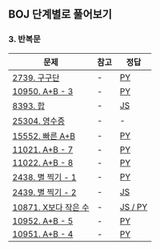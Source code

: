 ## BOJ 단계별로 풀어보기

### 3. 반복문

|문제|참고|정답|
|---|---|---|
|[2739. 구구단](https://boj.kr/2739)|-|[PY](https://boj.aflat.gq/ans/?id=2739)|
|[10950. A+B - 3](https://boj.kr/10950)|-|[PY](https://boj.aflat.gq/ans/?id=10950)|
|[8393. 합](https://boj.kr/8393)|-|[JS](https://boj.aflat.gq/ans/?id=8393)|
|[25304. 영수증](https://boj.kr/25304)|-|-|
|[15552. 빠른 A+B](https://boj.kr/15552)|-|[PY](https://boj.aflat.gq/ans/?id=15552)|
|[11021. A+B - 7](https://boj.kr/11021)|-|[PY](https://boj.aflat.gq/ans/?id=11021)|
|[11022. A+B - 8](https://boj.kr/11022)|-|[PY](https://boj.aflat.gq/ans/?id=11022)|
|[2438. 별 찍기 - 1](https://boj.kr/2438)|-|[PY](https://boj.aflat.gq/ans/?id=2438)|
|[2439. 별 찍기 - 2](https://boj.kr/2439)|-|[JS](https://boj.aflat.gq/ans/?id=2439)|
|[10871. X보다 작은 수](https://boj.kr/10871)|-|[JS / PY](https://boj.aflat.gq/ans/?id=10871)|
|[10952. A+B - 5](https://boj.kr/10952)|-|[PY](https://boj.aflat.gq/ans/?id=10952)|
|[10951. A+B - 4](https://boj.kr/10951)|-|[PY](https://boj.aflat.gq/ans/?id=10951)|


